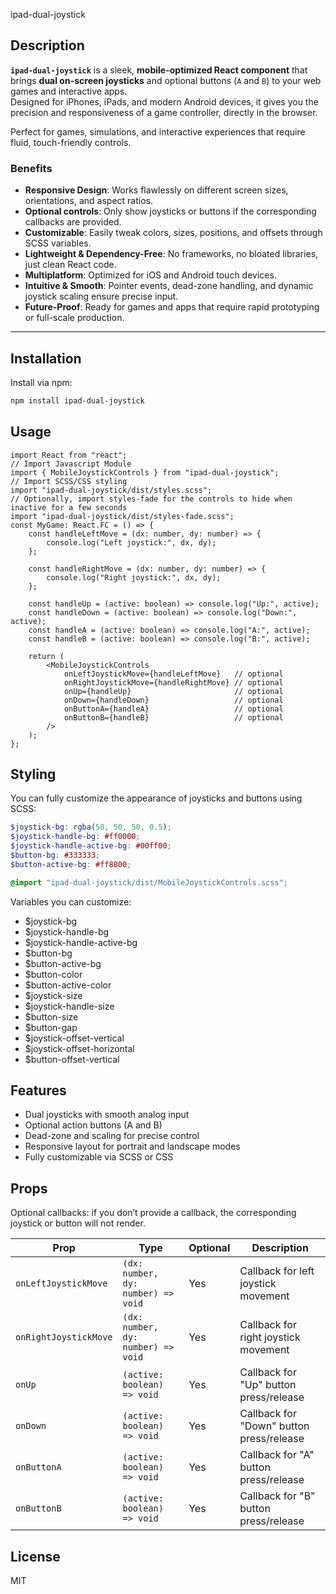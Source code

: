  ipad-dual-joystick

## Description

**`ipad-dual-joystick`** is a sleek, **mobile-optimized React component** that brings **dual on-screen joysticks** and optional buttons (`A` and `B`) to your web games and interactive apps.  
Designed for iPhones, iPads, and modern Android devices, it gives you the precision and responsiveness of a game controller, directly in the browser.

Perfect for games, simulations, and interactive experiences that require fluid, touch-friendly controls.

### Benefits

- **Responsive Design**: Works flawlessly on different screen sizes, orientations, and aspect ratios.
- **Optional controls**: Only show joysticks or buttons if the corresponding callbacks are provided.
- **Customizable**: Easily tweak colors, sizes, positions, and offsets through SCSS variables.
- **Lightweight & Dependency-Free**: No frameworks, no bloated libraries, just clean React code.
- **Multiplatform**: Optimized for iOS and Android touch devices.
- **Intuitive & Smooth**: Pointer events, dead-zone handling, and dynamic joystick scaling ensure precise input.
- **Future-Proof**: Ready for games and apps that require rapid prototyping or full-scale production.

---
## Installation

Install via npm:

```bash
npm install ipad-dual-joystick
```

## Usage

```tsx
import React from "react";
// Import Javascript Module
import { MobileJoystickControls } from "ipad-dual-joystick";
// Import SCSS/CSS styling
import "ipad-dual-joystick/dist/styles.scss";
// Optionally, import styles-fade for the controls to hide when inactive for a few seconds
import "ipad-dual-joystick/dist/styles-fade.scss";
const MyGame: React.FC = () => {
    const handleLeftMove = (dx: number, dy: number) => {
        console.log("Left joystick:", dx, dy);
    };

    const handleRightMove = (dx: number, dy: number) => {
        console.log("Right joystick:", dx, dy);
    };

    const handleUp = (active: boolean) => console.log("Up:", active);
    const handleDown = (active: boolean) => console.log("Down:", active);
    const handleA = (active: boolean) => console.log("A:", active);
    const handleB = (active: boolean) => console.log("B:", active);

    return (
        <MobileJoystickControls
            onLeftJoystickMove={handleLeftMove}   // optional
            onRightJoystickMove={handleRightMove} // optional
            onUp={handleUp}                       // optional
            onDown={handleDown}                   // optional
            onButtonA={handleA}                   // optional
            onButtonB={handleB}                   // optional
        />
    );
};
```
## Styling

You can fully customize the appearance of joysticks and buttons using SCSS:

```scss
$joystick-bg: rgba(50, 50, 50, 0.5);
$joystick-handle-bg: #ff0000;
$joystick-handle-active-bg: #00ff00;
$button-bg: #333333;
$button-active-bg: #ff8800;

@import "ipad-dual-joystick/dist/MobileJoystickControls.scss";

```

Variables you can customize:

- $joystick-bg
- $joystick-handle-bg
- $joystick-handle-active-bg
- $button-bg
- $button-active-bg
- $button-color
- $button-active-color
- $joystick-size
- $joystick-handle-size
- $button-size
- $button-gap
- $joystick-offset-vertical
- $joystick-offset-horizontal
- $button-offset-vertical

## Features

- Dual joysticks with smooth analog input
- Optional action buttons (A and B)
- Dead-zone and scaling for precise control
- Responsive layout for portrait and landscape modes
- Fully customizable via SCSS or CSS

## Props
Optional callbacks: if you don’t provide a callback, the corresponding joystick or button will not render.

| Prop                  | Type                               | Optional | Description                              |
| --------------------- | ---------------------------------- |----------| ---------------------------------------- |
| `onLeftJoystickMove`  | `(dx: number, dy: number) => void` | Yes      | Callback for left joystick movement      |
| `onRightJoystickMove` | `(dx: number, dy: number) => void` | Yes      | Callback for right joystick movement     |
| `onUp`                | `(active: boolean) => void`        | Yes      | Callback for "Up" button press/release   |
| `onDown`              | `(active: boolean) => void`        | Yes      | Callback for "Down" button press/release |
| `onButtonA`           | `(active: boolean) => void`        | Yes      | Callback for "A" button press/release    |
| `onButtonB`           | `(active: boolean) => void`        | Yes      | Callback for "B" button press/release    |


## License

MIT
